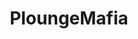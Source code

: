 ---
title: PloungeMafia
crosslinks:
- Serendipity
- spiritualmafiaheavens
- physicalmafiagrounds
- BewareTheHivemind
- place
- StandardMafia4
---
